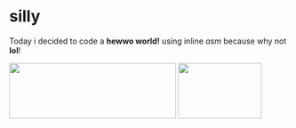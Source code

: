 # silly

Today i decided to code a **hewwo world!** using inline *asm* because why not **lol**!


<img src="https://github.com/noinline/silly/assets/139589029/5cfce55e-7fb9-41d0-bb04-e89b5fc840a8" width="300" height="100">

<img src="https://github.com/noinline/silly/assets/139589029/ff84e870-1246-40c3-9f78-7816abc015ad" width="150" height="100">
